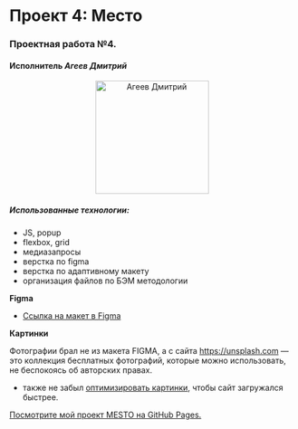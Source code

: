 # Проект 4: Место

### Проектная работа №4.
#### Исполнитель                                  *Агеев Дмитрий* 

<p align="center"><img src="https://scontent.fmsq2-1.fna.fbcdn.net/v/t1.0-9/127142444_1292068024474820_2603593254457549792_n.jpg?_nc_cat=102&ccb=2&_nc_sid=174925&_nc_eui2=AeFXGGTQfxI4NkbUgnPHKOIEC708gKFaF1oLvTyAoVoXWo7l_kphk0y12abzj5r3aoeVHfb0UVakq_HxHqkQmKlx&_nc_ohc=tMgOQDkaya4AX_Fv0Ke&_nc_ht=scontent.fmsq2-1.fna&oh=8e39dc792c6094997120afc8bc415a70&oe=601631FC" width="200" alt="Агеев Дмитрий"></p>

##### Использованные технологии:
* JS, popup
* flexbox, grid
* медиазапросы
* верстка по figma
* верстка по адаптивному макету
* организация файлов по БЭМ методологии

**Figma**

* [Ссылка на макет в Figma](https://www.figma.com/file/StZjf8HnoeLdiXS7dYrLAh/JavaScript.-Sprint-4)

**Картинки**

Фотографии брал не из макета FIGMA, а с сайта https://unsplash.com — это коллекция бесплатных фотографий,
которые можно использовать, не беспокоясь об авторских правах.
+ также не забыл [оптимизировать картинки](https://tinypng.com/), чтобы сайт загружался быстрее.

[Посмотрите мой проект MESTO на GitHub Pages.](https://ageevdmitryminsk.github.io/mesto/index.html)
